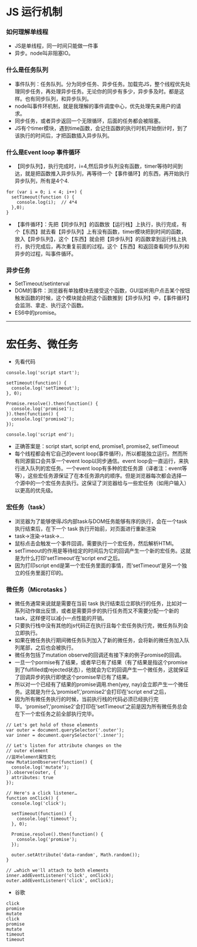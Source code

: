 # JS 运行机制

### 如何理解单线程
* JS是单线程，同一时间只能做一件事
* 异步。node叫非阻塞IO。

### 什么是任务队列
* 事件队列：任务队列。分为同步任务、异步任务。加载完JS，整个线程优先处理同步任务，再处理异步任务。无论你的同步有多少，异步多及时。都是这样。也有同步队列，和异步队列。
* node叫事件环机制，就是我理解的事件调度中心，优先处理先来用户的请求。
* 同步任务，或者异步返回一个无限循环，后面的任务都会被阻塞。
* JS有个timer模块，遇到time函数，会记住函数的执行时机开始倒计时，到了该执行的时间后，才把函数插入异步队列。

### 什么是Event loop 事件循环
* 【同步队列】，执行完成时，i=4,然后异步队列没有函数，timer等待时间到达，就是把函数推入异步队列，再等待一个【事件循环】的东西，再开始执行异步队列，所有是4个4.
```
for (var i = 0; i < 4; i++) {
  setTimeout(function () {
    console.log(i);  // 4*4
  },0);
}
```
* 【事件循环】：先把【同步队列】的函数放【运行栈】上执行，执行完成，有个【东西】就去看【异步队列】上有没有函数，timer模块把到时间的函数，放入【异步队列】，这个【东西】就会把【异步队列】的函数拿到运行栈上执行，执行完成后，再次重复前面的过程。这个【东西】和返回查看同步队列和异步的过程，叫事件循环。

### 异步任务
* SetTimeout/setinterval
* DOM的事件：浏览器有单独模块去接受这个函数，GUI监听用户点击某个按钮触发函数的时候，这个模块就会把这个函数推到【异步队列】中，【事件循环】会监测、拿走、执行这个函数。
* ES6中的promise。

----------------------

# 宏任务、微任务

* 先看代码
```
console.log('script start');

setTimeout(function() {
  console.log('setTimeout');
}, 0);

Promise.resolve().then(function() {
  console.log('promise1');
}).then(function() {
  console.log('promise2');
});

console.log('script end');
```

* 正确答案是：script start, script end, promise1, promise2, setTimeout
* 每个线程都会有它自己的event loop(事件循环)，所以都能独立运行。然而所有同源窗口会共享一个event loop以同步通信。event loop会一直运行，来执行进入队列的宏任务。一个event loop有多种的宏任务源（译者注：event等等），这些宏任务源保证了在本任务源内的顺序。但是浏览器每次都会选择一个源中的一个宏任务去执行。这保证了浏览器给与一些宏任务（如用户输入）以更高的优先级。

### 宏任务（task）

* 浏览器为了能够使得JS内部task与DOM任务能够有序的执行，会在一个task执行结束后，在下一个 task 执行开始前，对页面进行重新渲染 
* task->渲染->task->...
* 鼠标点击会触发一个事件回调，需要执行一个宏任务，然后解析HTMl。
* setTimeout的作用是等待给定的时间后为它的回调产生一个新的宏任务。这就是为什么打印‘setTimeout’在‘script end’之后。
* 因为打印script end是第一个宏任务里面的事情，而‘setTimeout’是另一个独立的任务里面打印的。

### 微任务（Microtasks ）

* 微任务通常来说就是需要在当前 task 执行结束后立即执行的任务，比如对一系列动作做出反馈，或者是需要异步的执行任务而又不需要分配一个新的 task，这样便可以减小一点性能的开销。
* 只要执行栈中没有其他的js代码正在执行且每个宏任务执行完，微任务队列会立即执行。
* 如果在微任务执行期间微任务队列加入了新的微任务，会将新的微任务加入队列尾部，之后也会被执行。
* 微任务包括了mutation observe的回调还有接下来的例子promise的回调。
* 一旦一个pormise有了结果，或者早已有了结果（有了结果是指这个promise到了fulfilled或rejected状态），他就会为它的回调产生一个微任务，这就保证了回调异步的执行即使这个promise早已有了结果。
* 所以对一个已经有了结果的promise调用.then(yey, nay)会立即产生一个微任务。这就是为什么‘promise1’,'promise2'会打印在‘script end’之后，
* 因为所有微任务执行的时候，当前执行栈的代码必须已经执行完毕。‘promise1’,'promise2'会打印在‘setTimeout’之前是因为所有微任务总会在下一个宏任务之前全部执行完毕。


```
// Let's get hold of those elements
var outer = document.querySelector('.outer');
var inner = document.querySelector('.inner');

// Let's listen for attribute changes on the
// outer element
//监听element属性变化
new MutationObserver(function() {
  console.log('mutate');
}).observe(outer, {
  attributes: true
});

// Here's a click listener…
function onClick() {
  console.log('click');

  setTimeout(function() {
    console.log('timeout');
  }, 0);

  Promise.resolve().then(function() {
    console.log('promise');
  });

  outer.setAttribute('data-random', Math.random());
}

// …which we'll attach to both elements
inner.addEventListener('click', onClick);
outer.addEventListener('click', onClick);
```

* 谷歌
```
click
promise
mutate
click
promise
mutate
timeout
timeout
```

